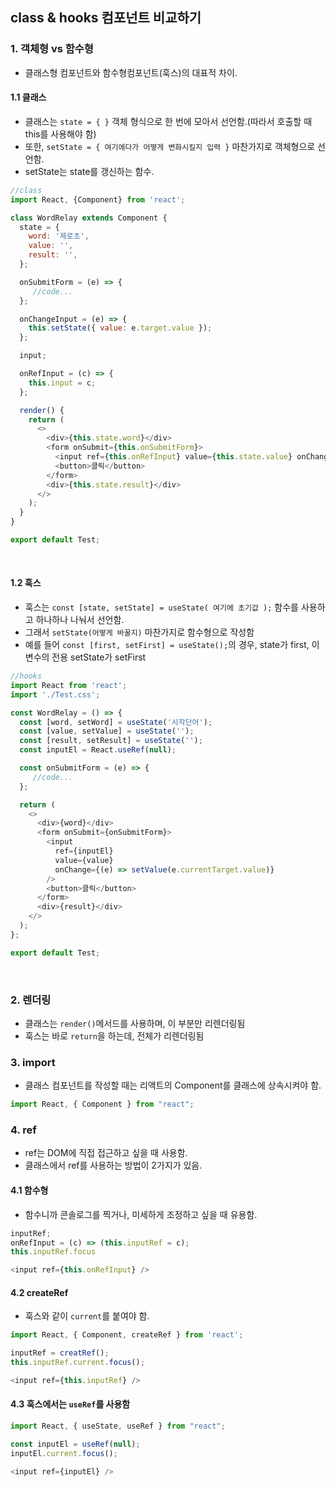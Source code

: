 ## class & hooks 컴포넌트 비교하기

### 1. 객체형 vs 함수형
- 클래스형 컴포넌트와 함수형컴포넌트(훅스)의 대표적 차이.
#### 1.1 클래스
- 클래스는 `state = { }` 객체 형식으로 한 번에 모아서 선언함.(따라서 호출할 때 this를 사용해야 함)
- 또한, `setState = { 여기에다가 어떻게 변화시킬지 입력 }` 마찬가지로 객체형으로 선언함.
- setState는 state를 갱신하는 함수.  
```javascript
//class
import React, {Component} from 'react';

class WordRelay extends Component {
  state = {
    word: '제로초',
    value: '',
    result: '',
  };

  onSubmitForm = (e) => {
     //code...
  };

  onChangeInput = (e) => {
    this.setState({ value: e.target.value });
  };

  input;

  onRefInput = (c) => {
    this.input = c;
  };

  render() {
    return (
      <>
        <div>{this.state.word}</div>
        <form onSubmit={this.onSubmitForm}>
          <input ref={this.onRefInput} value={this.state.value} onChange={this.onChangeInput} />
          <button>클릭</button>
        </form>
        <div>{this.state.result}</div>
      </>
    );
  }
}

export default Test;
```  
&nbsp;  
#### 1.2 훅스
- 훅스는 `const [state, setState] = useState( 여기에 초기값 );` 함수를 사용하고 하나하나 나눠서 선언함.
- 그래서 `setState(어떻게 바꿀지)` 마찬가지로 함수형으로 작성함
- 예를 들어 `const [first, setFirst] = useState();`의 경우, state가 first, 이 변수의 전용 setState가 setFirst
```javascript
//hooks
import React from 'react';
import './Test.css';

const WordRelay = () => {
  const [word, setWord] = useState('시작단어');
  const [value, setValue] = useState('');
  const [result, setResult] = useState('');
  const inputEl = React.useRef(null);

  const onSubmitForm = (e) => {
     //code...
  };

  return (
    <>
      <div>{word}</div>
      <form onSubmit={onSubmitForm}>
        <input
          ref={inputEl}
          value={value}
          onChange={(e) => setValue(e.currentTarget.value)}
        />
        <button>클릭</button>
      </form>
      <div>{result}</div>
    </>
  );
};

export default Test;  
```  
&nbsp;    
### 2. 렌더링
- 클래스는 `render()`메서드를 사용하며, 이 부분만 리렌더링됨
- 훅스는 바로 `return`을 하는데, 전체가 리렌더링됨

### 3. import 
- 클래스 컴포넌트를 작성할 때는 리액트의 Component를 클래스에 상속시켜야 함.
```javascript
import React, { Component } from "react";
```
### 4. ref
- ref는 DOM에 직접 접근하고 싶을 때 사용함.  
- 클래스에서 ref를 사용하는 방법이 2가지가 있음.
#### 4.1 함수형  
- 함수니까 콘솔로그를 찍거나, 미세하게 조정하고 싶을 때 유용함.
```javascript
inputRef;
onRefInput = (c) => (this.inputRef = c);
this.inputRef.focus

<input ref={this.onRefInput} />
```
#### 4.2 createRef  
- 훅스와 같이 `current`를 붙여야 함.
```javascript
import React, { Component, createRef } from 'react';

inputRef = creatRef();
this.inputRef.current.focus();

<input ref={this.inputRef} />
```
#### 4.3 훅스에서는 `useRef`를 사용함
```javascript
import React, { useState, useRef } from "react";

const inputEl = useRef(null);
inputEl.current.focus();

<input ref={inputEl} />
```
